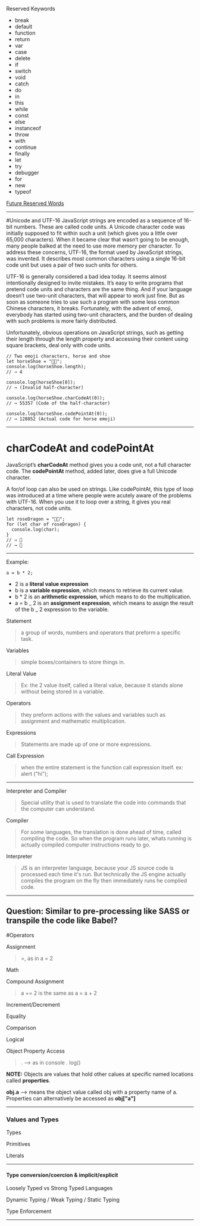 Reserved Keywords

- break
- default
- function
- return
- var
- case
- delete
- if
- switch
- void
- catch
- do
- in
- this
- while
- const
- else
- instanceof
- throw
- with
- continue
- finally
- let
- try
- debugger
- for
- new
- typeof

[Future Reserved Words](https://docs.microsoft.com/en-us/scripting/javascript/reference/javascript-future-reserved-words)

---

#Unicode and UTF-16
JavaScript strings are encoded as a sequence of 16-bit numbers. These are called code units. A Unicode character code was initially supposed to fit within such a unit (which gives you a little over 65,000 characters). When it became clear that wasn’t going to be enough, many people balked at the need to use more memory per character. To address these concerns, UTF-16, the format used by JavaScript strings, was invented. It describes most common characters using a single 16-bit code unit but uses a pair of two such units for others.

UTF-16 is generally considered a bad idea today. It seems almost intentionally designed to invite mistakes. It’s easy to write programs that pretend code units and characters are the same thing. And if your language doesn’t use two-unit characters, that will appear to work just fine. But as soon as someone tries to use such a program with some less common Chinese characters, it breaks. Fortunately, with the advent of emoji, everybody has started using two-unit characters, and the burden of dealing with such problems is more fairly distributed.

Unfortunately, obvious operations on JavaScript strings, such as getting their length through the length property and accessing their content using square brackets, deal only with code units.

```
// Two emoji characters, horse and shoe
let horseShoe = "🐴👟";
console.log(horseShoe.length);
// → 4

console.log(horseShoe[0]);
// → (Invalid half-character)

console.log(horseShoe.charCodeAt(0));
// → 55357 (Code of the half-character)

console.log(horseShoe.codePointAt(0));
// → 128052 (Actual code for horse emoji)
```

---

# charCodeAt and codePointAt

JavaScript’s **charCodeAt** method gives you a code unit, not a full character code. The **codePointAt** method, added later, does give a full Unicode character.

A for/of loop can also be used on strings. Like codePointAt, this type of loop was introduced at a time where people were acutely aware of the problems with UTF-16. When you use it to loop over a string, it gives you real characters, not code units.

```
let roseDragon = "🌹🐉";
for (let char of roseDragon) {
  console.log(char);
}
// → 🌹
// → 🐉
```

---

Example:

```
a = b * 2;
```

- 2 is a **literal value expression**
- b is a **variable expression**, which means to retrieve its current value.
- b \* 2 is an **arithmetic expression**, which means to do the multiplication.
- a = b _ 2 is an **assignment expression**, which means to assign the result of the b _ 2 expression to the variable.

Statement

> a group of words, numbers and operators that preform a specific task.

Variables

> simple boxes/containers to store things in.

Literal Value

> Ex: the 2 value itself, called a literal value, because it stands alone without being stored in a variable.

Operators

> they preform actions with the values and variables such as assignment and mathematic multiplication.

Expressions

> Statements are made up of one or more expressions.

Call Expression

> when the entire statement is the function call expression itself. ex: alert ("hi");

---

Interpreter and Compiler

> Special utility that is used to translate the code into commands that the computer can understand.

Compiler

> For some languages, the translation is done ahead of time, called compiling the code. So when the program runs later, whats running is actually compiled computer instructions ready to go.

Interpreter

> JS is an interpreter language, because your JS source code is processed each time it's run. But technically the JS engine actually compiles the program on the fly then immediately runs he complied code.

---

## Question: Similar to pre-processing like **SASS** or transpile the code like **Babel**?

#Operators

Assignment

> =, as in a = 2

Math

Compound Assignment

> a += 2 is the same as a = a + 2

Increment/Decrement

Equality

Comparison

Logical

Object Property Access

> . --> as in console . log()

**NOTE:** Objects are values that hold other calues at specific named locations called **properties**.

**obj.a** --> means the object value called obj with a property name of a. Properties can alternatively be accessed as **obj["a"]**

---

### Values and Types

Types

>

Primitives

>

Literals

>

---

#### Type conversion/coercion & implicit/explicit

Loosely Typed vs Strong Typed Languages

Dynamic Typing / Weak Typing / Static Typing

Type Enforcement

---
